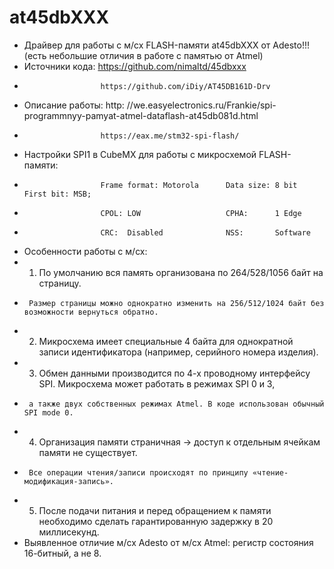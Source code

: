 # at45dbXXX

 *  Драйвер для работы с м/сх FLASH-памяти at45dbXXX от Adesto!!! (есть небольшие отличия в работе с памятью от Atmel)
 *  Источники кода:     https://github.com/nimaltd/45dbxxx
 *                      https://github.com/iDiy/AT45DB161D-Drv
 *  Описание работы:    http: //we.easyelectronics.ru/Frankie/spi-programmnyy-pamyat-atmel-dataflash-at45db081d.html
 *                      https://eax.me/stm32-spi-flash/
 *  Настройки SPI1 в CubeMX для работы с микросхемой FLASH-памяти:
 *                      Frame format: Motorola      Data size: 8 bit            First bit: MSB;
 *                      CPOL: LOW                   CPHA:      1 Edge
 *                      CRC:  Disabled              NSS:       Software
 *  Особенности работы с м/сх:
 *  1.  По умолчанию вся память организована по 264/528/1056 байт на страницу. 
 *      Размер страницы можно однократно изменить на 256/512/1024 байт без возможности вернуться обратно.
 *  2.  Микросхема имеет специальные 4 байта для однократной записи идентификатора (например, серийного номера изделия).
 *  3.  Обмен данными производится по 4-х проводному интерфейсу SPI. Микросхема может работать в режимах SPI 0 и 3, 
 *      а также двух собственных режимах Atmel. В коде использован обычный SPI mode 0.
 *  4.  Организация памяти страничная -> доступ к отдельным ячейкам памяти не существует.
 *      Все операции чтения/записи происходят по принципу «чтение-модификация-запись».
 *  5.  После подачи питания и перед обращением к памяти необходимо сделать гарантированную задержку в 20 миллисекунд.
 *  Выявленное отличие м/сх Adesto от м/сх Atmel:   регистр состояния 16-битный, а не 8.

